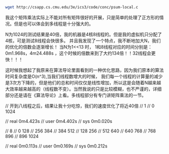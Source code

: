 ```bash
wget http://csapp.cs.cmu.edu/3e/ics3/code/conc/psum-local.c
```
我这个矩阵乘法实际上不能对所有矩阵很好的开展，只是简单的处理了正方形的情况。但是也可以体会到多线程是十分强大的。

N为1024的测试结果是40倍，我的机器是4核8线程的。但是我的虚拟机只分配了4核，可是测试8线程会快很多。
并且我发现了一个特点，我不断地加大N，我们的优化的倍数会逐渐增长！
当N为1<<13 时， 1和8线程对应的时间分别是：0m1.968s，4m24.488s ，这个时候的倍数来到了大约134倍！！32线程会更快！！！

这时候我想起了我原来在算法导论里面看到的一种优化思路，因为我们原本的算法时间复杂度是O(n^3),当我们线程数增大的时候，
我们每一个线程的计算量的减少是3次方下降的，但是他们的总和时间仅仅是线性增加，所以这是会随着N越来越大效率越来越高的（线程数不变）。当然我说的只是比较模糊，也不严谨的，详细部分还是请在《算法导论》上看。多线程部分有专门讲矩阵乘法的一节。




// 开到八线程之后，结果让我十分吃惊，我们的速度优化了将近40倍
// 1
// 0      1024

// real    0m4.423s
// user    0m4.402s
// sys     0m0.020s

// 8
// 0      128
// 256      384
// 384      512
// 128      256
// 512      640
// 640      768
// 768      896
// 896      1024

// real    0m0.113s
// user    0m0.169s
// sys     0m0.212s
